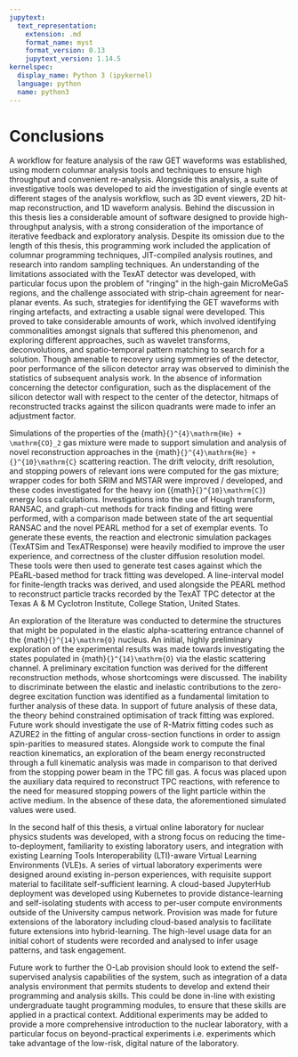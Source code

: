 ```yaml
---
jupytext:
  text_representation:
    extension: .md
    format_name: myst
    format_version: 0.13
    jupytext_version: 1.14.5
kernelspec:
  display_name: Python 3 (ipykernel)
  language: python
  name: python3
---
```


# Conclusions
A workflow for feature analysis of the raw GET waveforms was established, using modern columnar analysis tools and techniques to ensure high throughput and convenient re-analysis. Alongside this analysis, a suite of investigative tools was developed to aid the investigation of single events at different stages of the analysis workflow, such as 3D event viewers, 2D hit-map reconstruction, and 1D waveform analysis. Behind the discussion in this thesis lies a considerable amount of software designed to provide high-throughput analysis, with a strong consideration of the importance of iterative feedback and exploratory analysis. Despite its omission due to the length of this thesis, this programming work included the application of columnar programming techniques, JIT-compiled analysis routines, and research into random sampling techniques. An understanding of the limitations associated with the TexAT detector was developed, with particular focus upon the problem of "ringing" in the high-gain MicroMeGaS regions, and the challenge associated with strip-chain agreement for near-planar events. As such, strategies for identifying the GET waveforms with ringing artefacts, and extracting a usable signal were developed. This proved to take considerable amounts of work, which involved identifying commonalities amongst signals that suffered this phenomenon, and exploring different approaches, such as wavelet transforms, deconvolutions, and spatio-temporal pattern matching to search for a solution. Though amenable to recovery using symmetries of the detector, poor performance of the silicon detector array was observed to diminish the statistics of subsequent analysis work. In the absence of information concerning the detector configuration, such as the displacement of the silicon detector wall with respect to the center of the detector, hitmaps of reconstructed tracks against the silicon quadrants were made to infer an adjustment factor.

Simulations of the properties of the {math}`{}^{4}\mathrm{He} + \mathrm{CO}_2` gas mixture were made to support simulation and analysis of novel reconstruction approaches in the {math}`{}^{4}\mathrm{He} + {}^{10}\mathrm{C}` scattering reaction. The drift velocity, drift resolution, and stopping powers of relevant ions were computed for the gas mixture; wrapper codes for both SRIM and MSTAR were improved / developed, and these codes investigated for the heavy ion ({math}`{}^{10}\mathrm{C}`) energy loss calculations. Investigations into the use of Hough transform, RANSAC, and graph-cut methods for track finding and fitting were performed, with a comparison made between state of the art sequential RANSAC and the novel PEARL method for a set of exemplar events. To generate these events, the reaction and electronic simulation packages (TexATSim and TexATResponse) were heavily modified to improve the user experience, and correctness of the cluster diffusion resolution model. These tools were then used to generate test cases against which the PEaRL-based method for track fitting was developed. A line-interval model for finite-length tracks was derived, and used alongside the PEARL method to reconstruct particle tracks recorded by the TexAT TPC detector at the Texas A & M Cyclotron Institute, College Station, United States. 

An exploration of the literature was conducted to determine the structures that might be populated in the elastic alpha-scattering entrance channel of the {math}`{}^{14}\mathrm{O}` nucleus. An initial, highly preliminary exploration of the experimental results was made towards investigating the states populated in {math}`{}^{14}\mathrm{O}` via the elastic scattering channel. A preliminary excitation function was derived for the different reconstruction methods, whose shortcomings were discussed. The inability to discriminate between the elastic and inelastic contributions to the zero-degree excitation function was identified as a fundamental limitation to further analysis of these data. In support of future analysis of these data, the theory behind constrained optimisation of track fitting was explored. Future work should investigate the use of R-Matrix fitting codes such as AZURE2 in the fitting of angular cross-section functions in order to assign spin-parities to measured states. Alongside work to compute the final reaction kinematics, an exploration of the beam energy reconstructed through a full kinematic analysis was made in comparison to that derived from the stopping power beam in the TPC fill gas. A focus was placed upon the auxiliary data required to reconstruct TPC reactions, with reference to the need for measured stopping powers of the light particle within the active medium. In the absence of these data, the aforementioned simulated values were used.

In the second half of this thesis, a virtual online laboratory for nuclear physics students was developed, with a strong focus on reducing the time-to-deployment, familiarity to existing laboratory users, and integration with existing Learning Tools Interoperability (LTI)-aware Virtual Learning Environments (VLE)s. A series of virtual laboratory experiments were designed around existing in-person experiences, with requisite support material to facilitate self-sufficient learning. A cloud-based JupyterHub deployment was developed using Kubernetes to provide distance-learning and self-isolating students with access to per-user compute environments outside of the University campus network. Provision was made for future extensions of the laboratory including cloud-based analysis to facilitate future extensions into hybrid-learning. The high-level usage data for an initial cohort of students were recorded and analysed to infer usage patterns, and task engagement.

Future work to further the O-Lab provision should look to extend the self-supervised analysis capabilities of the system, such as integration of a data analysis environment that permits students to develop and extend their programming and analysis skills. This could be done in-line with existing undergraduate taught programming modules, to ensure that these skills are applied in a practical context. Additional experiments may be added to provide a more comprehensive introduction to the nuclear laboratory, with a particular focus on beyond-practical experiments i.e. experiments which take advantage of the low-risk, digital nature of the laboratory.
